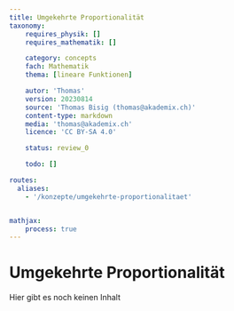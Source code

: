 ```yaml
---
title: Umgekehrte Proportionalität
taxonomy:
	requires_physik: []
	requires_mathematik: []

	category: concepts
	fach: Mathematik
	thema: [lineare Funktionen]

	autor: 'Thomas'
	version: 20230814
	source: 'Thomas Bisig (thomas@akademix.ch)'
	content-type: markdown
	media: 'thomas@akademix.ch'
	licence: 'CC BY-SA 4.0'

	status: review_0

	todo: []

routes:
  aliases:
    - '/konzepte/umgekehrte-proportionalitaet'


mathjax:
	process: true
---
```


# Umgekehrte Proportionalität

Hier gibt es noch keinen Inhalt